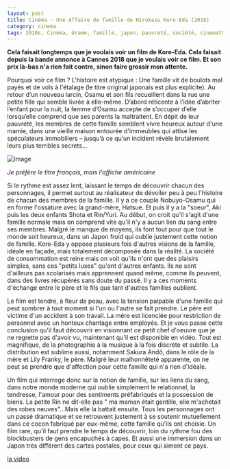 ```yaml
---
layout: post
title: Cinéma - Une Affaire de famille de Hirokazu Kore-Eda (2018)
category: cinema
tags: 2010s, Cinéma, drame, famille, japon, pauvreté, société, cinematheque ideale
---
```

**Cela faisait longtemps que je voulais voir un film de Kore-Eda. Cela faisait depuis la bande annonce à Cannes 2018 que je voulais voir ce film. Et son prix là-bas n'a rien fait contre, sinon faire grossir mon attente.**

Pourquoi voir ce film ? L'histoire est atypique : Une famille vit de boulots mal payés et de vols à l'étalage (le titre original japonais est plus explicite). Au retour d’un nouveau larcin, Osamu et son fils recueillent dans la rue une petite fille qui semble livrée à elle-même. D’abord réticente à l’idée d’abriter l’enfant pour la nuit, la femme d’Osamu accepte de s’occuper d’elle lorsqu‘elle comprend que ses parents la maltraitent. En dépit de leur pauvreté, les membres de cette famille semblent vivre heureux autour d'une mamie, dans une vieille maison entourée d'immeubles qui attise les spéculateurs immobiliers – jusqu’à ce qu’un incident révèle brutalement leurs plus terribles secrets…

![image](https://cheziceman.files.wordpress.com/2019/05/shoplifters.jpg)

*Je préfère le titre français, mais l'affiche américaine*

Si le rythme est assez lent, laissant le temps de découvrir chacun des personnages, il permet surtout au réalisateur de dévoiler peu à peu l'histoire de chacun des membres de la famille. Il y a ce couple Nobuyo-Osamu qui en forme l'ossature avec la grand-mère, Hatsue. Et puis il y a la "soeur", Aki puis les deux enfants Shota et Rin/Yuri. Au début, on croit qu'il s'agit d'une famille normale mais on comprend vite qu'il n'y a aucun lien du sang entre ses membres. Malgré le manque de moyens, ils font tout pour que tout le monde soit heureux, dans un Japon froid qui oublie justement cette notion de famille. Kore-Eda y oppose plusieurs fois d'autres visions de la famille, idéale en façade, mais totalement décomposée dans la réalité. La société de consommation est reine mais on voit qu'ils n'ont que des plaisirs simples, sans ces "petits luxes" qu'ont d'autres enfants. Ils ne sont d'ailleurs pas scolarisés mais apprennent quand même, comme ils peuvent, dans des livres récupérés sans doute du passé. Il y a ces moments d'échange entre le père et le fils que tant d'autres familles oublient.

Le film est tendre, à fleur de peau, avec la tension palpable d'une famille qui peut sombrer à tout moment si l'un ou l'autre se fait prendre. Le père est victime d'un accident à son travail. La mère est licenciée pour restriction de personnel avec un honteux chantage entre employés. Et je vous passe cette conclusion qu'il faut découvrir en visionnant ce petit chef d'oeuvre que je ne regrette pas d'avoir vu, maintenant qu'il est disponible en vidéo. Tout est magnifique, de la photographie à la musique à la fois discrète et subtile. La distribution est sublime aussi, notamment Sakura Andô, dans le rôle de la mère et Lily Franky, le père. Malgré leur malhonnêteté apparente, on ne peut se prendre que d'affection pour cette famille qui n'a rien d'idéale.

Un film qui interroge donc sur la notion de famille, sur les liens du sang, dans notre monde moderne qui oublie simplement le relationnel, la tendresse, l'amour pour des sentiments préfabriqués et la possession de biens. La petite Rin ne dit-elle pas " ma maman était gentille, elle m'achetait des robes neuves"...Mais elle la battait ensuite. Tous les personnages ont un passé dramatique et se retrouvent justement à se soutenir mutuellement dans ce cocon fabriqué par eux-même, cette famille qu'ils ont choisie. Un film rare, qu'il faut prendre le temps de découvrir, loin du rythme fou des blockbusters de gens encapuchés à capes. Et aussi une immersion dans un Japon très différent des cartes postales, pour ceux qui aiment ce pays. 

[la video](https://www.youtube.com/watch?v=Oy2rhcEbrAU)


